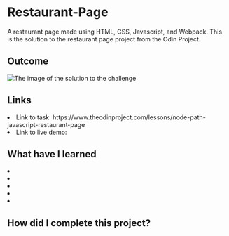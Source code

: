 # Restaurant-Page

A restaurant page made using HTML, CSS, Javascript, and Webpack. This is the solution to the restaurant page project from the Odin Project.

<h2> Outcome </h2>

<img src="" alt="The image of the solution to the challenge">

<h2> Links </h2>

<li> Link to task: https://www.theodinproject.com/lessons/node-path-javascript-restaurant-page </li>
<li> Link to live demo:  </li>

<h2> What have I learned </h2>

<li> </li>
<li> </li>
<li> </li>
<li> </li>
<li> </li>

<h2> How did I complete this project? </h2>

<p>  </p>
